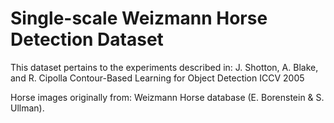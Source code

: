 Single-scale Weizmann Horse Detection Dataset
=============================================

This dataset pertains to the experiments described in:
J. Shotton, A. Blake, and R. Cipolla
Contour-Based Learning for Object Detection
ICCV 2005


Horse images originally from:
Weizmann Horse database (E. Borenstein & S. Ullman).

